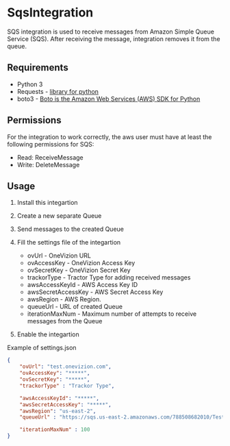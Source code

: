 # SqsIntegration

SQS integration is used to receive messages from Amazon Simple Queue Service (SQS). After receiving the message, integration removes it from the queue.

## Requirements
- Python 3
- Requests - [library for python](http://docs.python-requests.org/en/master/)
- boto3 - [Boto is the Amazon Web Services (AWS) SDK for Python](https://boto3.amazonaws.com/v1/documentation/api/latest/index.html)

## Permissions
For the integration to work correctly, the aws user must have at least the following permissions for SQS:
- Read: ReceiveMessage
- Write: DeleteMessage

## Usage
1. Install this integartion 
2. Create a new separate Queue
3. Send messages to the created Queue
4. Fill the settings file of the integartion
   - ovUrl - OneVizion URL
   - ovAccessKey - OneVizion Access Key
   - ovSecretKey - OneVizion Secret Key
   - trackorType - Tractor Type for adding received messages
   - awsAccessKeyId - AWS Access Key ID
   - awsSecretAccessKey - AWS Secret Access Key
   - awsRegion - AWS Region.
   - queueUrl - URL of created Queue
   - iterationMaxNum - Maximum number of attempts to receive messages from the Queue
   
5. Enable the integartion

Example of settings.json

```json
{
    "ovUrl": "test.onevizion.com",
    "ovAccessKey": "*****",
    "ovSecretKey": "*****",
    "trackorType" : "Trackor Type",

    "awsAccessKeyId": "*****",
    "awsSecretAccessKey": "*****",
    "awsRegion": "us-east-2",
    "queueUrl" : "https://sqs.us-east-2.amazonaws.com/788508682010/Test",

    "iterationMaxNum" : 100
}
```